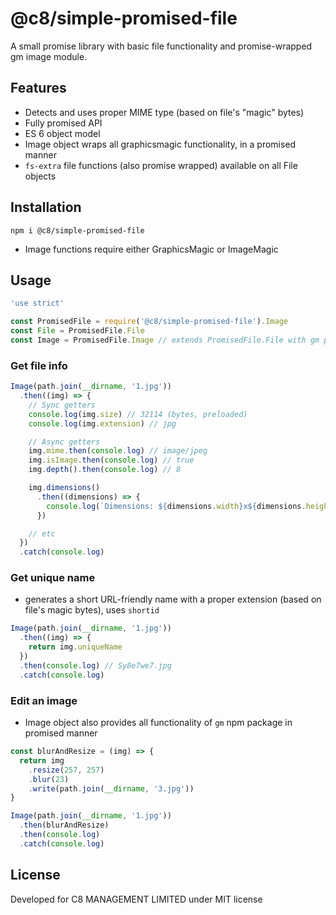 # @c8/simple-promised-file

A small promise library with basic file functionality and promise-wrapped gm image module.

## Features
- Detects and uses proper MIME type (based on file's "magic" bytes)
- Fully promised API
- ES 6 object model
- Image object wraps all graphicsmagic functionality, in a promised manner
- `fs-extra` file functions (also promise wrapped) available on all File objects

## Installation
`npm i @c8/simple-promised-file`
- Image functions require either GraphicsMagic or ImageMagic

## Usage
```javascript
'use strict'

const PromisedFile = require('@c8/simple-promised-file').Image
const File = PromisedFile.File
const Image = PromisedFile.Image // extends PromisedFile.File with gm package image functionality
```

### Get file info
```javascript
Image(path.join(__dirname, '1.jpg'))
  .then((img) => {
    // Sync getters
    console.log(img.size) // 32114 (bytes, preloaded)
    console.log(img.extension) // jpg

    // Async getters
    img.mime.then(console.log) // image/jpeg
    img.isImage.then(console.log) // true
    img.depth().then(console.log) // 8

    img.dimensions()
      .then((dimensions) => {
        console.log(`Dimensions: ${dimensions.width}x${dimensions.height}px`)
      })

    // etc
  })
  .catch(console.log)
```

### Get unique name
- generates a short URL-friendly name with a proper extension (based on file's magic bytes), uses `shortid`

```javascript
Image(path.join(__dirname, '1.jpg'))
  .then((img) => {
    return img.uniqueName
  })
  .then(console.log) // Sy8e7we7.jpg
  .catch(console.log)
```

### Edit an image
- Image object also provides all functionality of `gm` npm package in promised manner

```javascript
const blurAndResize = (img) => {
  return img
    .resize(257, 257)
    .blur(23)
    .write(path.join(__dirname, '3.jpg'))
}

Image(path.join(__dirname, '1.jpg'))
  .then(blurAndResize)
  .then(console.log)
  .catch(console.log)
```

## License
Developed for C8 MANAGEMENT LIMITED under MIT license

